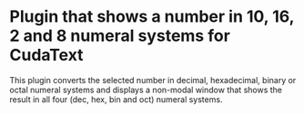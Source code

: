 # Plugin that shows a number in 10, 16, 2 and 8 numeral systems for CudaText

This plugin converts the selected number in decimal, hexadecimal, binary or octal numeral systems and displays a non-modal window that shows the result in all four (dec, hex, bin and oct) numeral systems.
